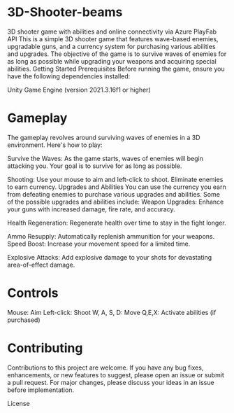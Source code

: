 # 3D-Shooter-beams
3D shooter game with abilities and online connectivity via Azure PlayFab API
This is a simple 3D shooter game that features wave-based enemies, upgradable guns, and a currency system for purchasing various abilities and upgrades. The objective of the game is to survive waves of enemies for as long as possible while upgrading your weapons and acquiring special abilities.
Getting Started
Prerequisites
Before running the game, ensure you have the following dependencies installed:

Unity Game Engine (version 2021.3.16f1 or higher)

# Gameplay
The gameplay revolves around surviving waves of enemies in a 3D environment. Here's how to play:

Survive the Waves: As the game starts, waves of enemies will begin attacking you. Your goal is to survive for as long as possible.

Shooting: Use your mouse to aim and left-click to shoot. Eliminate enemies to earn currency.
Upgrades and Abilities
You can use the currency you earn from defeating enemies to purchase various upgrades and abilities. Some of the possible upgrades and abilities include:
Weapon Upgrades: Enhance your guns with increased damage, fire rate, and accuracy.

Health Regeneration: Regenerate health over time to stay in the fight longer.

Ammo Resupply: Automatically replenish ammunition for your weapons.
Speed Boost: Increase your movement speed for a limited time.

Explosive Attacks: Add explosive damage to your shots for devastating area-of-effect damage.

# Controls
Mouse: Aim
Left-click: Shoot
W, A, S, D: Move
Q,E,X: Activate abilities (if purchased)

# Contributing
Contributions to this project are welcome. If you have any bug fixes, enhancements, or new features to suggest, please open an issue or submit a pull request. For major changes, please discuss your ideas in an issue before implementation.

License

